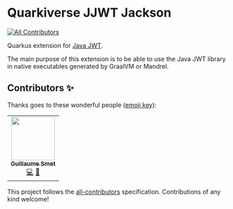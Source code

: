 # Quarkiverse JJWT Jackson
<!-- ALL-CONTRIBUTORS-BADGE:START - Do not remove or modify this section -->
[![All Contributors](https://img.shields.io/badge/all_contributors-1-orange.svg?style=flat-square)](#contributors-)
<!-- ALL-CONTRIBUTORS-BADGE:END -->

Quarkus extension for [Java JWT](https://github.com/jwtk/jjwt).

The main purpose of this extension is to be able to use the Java JWT library in native executables generated by GraalVM or Mandrel.

## Contributors ✨

Thanks goes to these wonderful people ([emoji key](https://allcontributors.org/docs/en/emoji-key)):

<!-- ALL-CONTRIBUTORS-LIST:START - Do not remove or modify this section -->
<!-- prettier-ignore-start -->
<!-- markdownlint-disable -->
<table>
  <tr>
    <td align="center"><a href="https://www.redhat.com/"><img src="https://avatars1.githubusercontent.com/u/1279749?v=4" width="100px;" alt=""/><br /><sub><b>Guillaume Smet</b></sub></a><br /><a href="https://github.com/quarkiverse/quarkiverse-jjwt-jackson/commits?author=gsmet" title="Code">💻</a> <a href="#maintenance-gsmet" title="Maintenance">🚧</a></td>
  </tr>
</table>

<!-- markdownlint-enable -->
<!-- prettier-ignore-end -->
<!-- ALL-CONTRIBUTORS-LIST:END -->

This project follows the [all-contributors](https://github.com/all-contributors/all-contributors) specification. Contributions of any kind welcome!